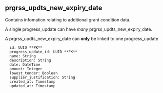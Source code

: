 ## prgrss_updts_new_expiry_date

Contains infomation relating to additional grant condition data.

A single progress_update can have *many* prgrss_updts_new_expiry_date.

A prgrss_updts_new_expiry_date can **only** be linked to one progress_update

```
  id: UUID **PK**
  progress_update_id: UUID **FK**
  name: String
  description: String
  date: DateTime
  amount: Integer
  lowest_tender: Boolean
  supplier_justification: String
  created_at: Timestamp
  updated_at: Timestamp
```
